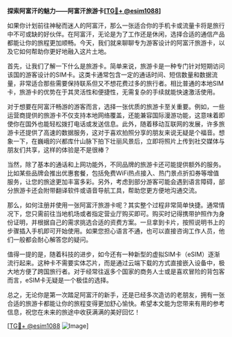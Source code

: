 **探索阿富汗的魅力——阿富汗旅游卡[[TG💪+ @esim1088](https://t.me/s/esim1088)]**

如果你计划前往神秘而迷人的阿富汗，那么一张适合你的手机卡或流量卡将是旅行中不可或缺的好伙伴。在阿富汗，无论是为了工作还是休闲，选择合适的通信产品都能让你的旅程更加顺畅。今天，我们就来聊聊专为游客设计的阿富汗旅游卡，以及它如何帮助你更好地融入这片土地。

首先，让我们了解一下什么是旅游卡。简单来说，旅游卡是一种专门针对短期访问该国的游客设计的SIM卡。这类卡通常包含一定的通话时间、短信数量和数据流量，非常适合那些需要保持联系但又不想花费过多的旅行者。相比普通的本地SIM卡，旅游卡的优势在于其灵活性和便捷性，无需复杂的手续就能快速激活使用。

对于想要在阿富汗畅游的游客而言，选择一张优质的旅游卡至关重要。例如，一些运营商提供的旅游卡不仅支持本地网络覆盖，还能兼容国际漫游功能，这意味着即使你在国外也能轻松拨打电话或发送信息。此外，随着移动互联网的发展，许多旅游卡还提供了高速的数据服务，这对于喜欢拍照分享的朋友来说无疑是个福音。想象一下，在巍峨的兴都库什山脉下拍下壮丽风景后，立即将照片上传到社交媒体与朋友们共享，这样的体验是不是很棒？

当然，除了基本的通话和上网功能外，不同品牌的旅游卡还可能提供额外的服务。比如某些品牌会推出优惠套餐，包括免费WiFi热点接入、热门景点折扣券等增值服务，让您的旅途更加丰富多彩。另外，考虑到部分游客可能会遇到语言障碍，部分旅游卡还会附带翻译软件或语音导航工具，帮助您更方便地沟通交流。

那么，如何注册并使用一张阿富汗旅游卡呢？其实整个过程非常简单快捷。通常情况下，您只需前往当地机场或者指定营业厅购买即可。购买时记得携带护照作为身份证明，并根据自己的需求挑选合适的资费方案。一旦拿到卡片，按照说明书上的步骤插入手机即可开始使用。如果您担心语言不通，也可以直接咨询工作人员，他们一般都会耐心解答您的疑问。

值得一提的是，随着科技的进步，如今还有一种新型的虚拟SIM卡（eSIM）逐渐流行起来。这种卡不需要实体芯片，而是通过云端下载的方式直接嵌入设备中，极大地方便了跨国旅行者。对于经常往返多个国家的商务人士或是喜欢冒险的背包客而言，eSIM卡无疑是一个极佳的选择。

总之，无论你是第一次踏足阿富汗的新手，还是已经多次造访的老朋友，拥有一张合适的旅游卡都能让你的旅程变得更加舒心愉快。希望本文能为您带来有用的参考信息，祝您在未来的旅途中收获满满的美好回忆！

[[TG💪+ @esim1088](https://t.me/s/esim1088) ![Image](https://i.postimg.cc/4NQfJmqS/Snipaste-2025-05-13-00-14-12.png)]